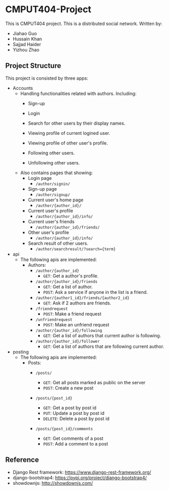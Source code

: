 # CMPUT404-Project
This is CMPUT404 project. This is a distributed social network. Written by:
- Jiahao Guo
- Hussain Khan
- Sajjad Haider
- Yizhou Zhao
## Project Structure
This project is consisted by three apps:
- Accounts
    - Handling functionalities related with authors. Including:
        - Sign-up
        - Login
        - Search for other users by their display names.
        - Viewing profile of current logined user.
            
        - Viewing profile of other user's profile.
            
        - Following other users.
        - Unfollowing other users.
    - Also contains pages that showing:
        - Login page
            - `/author/signin/`
        - Sign-up page
            - `/author/signup/`
        - Current user's home page
            - `/author/{author_id}/`
        - Current user's profile
            - `/author/{author_id}/info/`
        - Current user's friends
            - `/author/{author_id}/friends/`
        - Other user's profile
            - `/author/{author_id}/info/`
        - Search result of other users.
            - `/author/searchresult/?search={term}`
- api
    - The following apis are implemented:
        - Authors:
            - `/author/{author_id}`
                - `GET`: Get a author's profile.
            - `/author/{author_id}/friends`
                - `GET`: Get a list of author.
                - `POST`: Ask a service if anyone in the list is a friend.
            - `/author/{author1_id}/friends/{author2_id}`
                - `GET`: Ask if 2 authors are friends.
            - `/friendrequest`
                - `POST`: Make a friend request
            - `/unfriendrequest`
                - `POST`: Make an unfriend request
            - `/author/{author_id}/following`
                - `GET`: Get a list of authors that current author is following.
            - `/author/{author_id}/follower`
                - `GET`: Get a list of authors that are following current author.
- posting
    - The following apis are implemented:
        - Posts:           
            - `/posts/`
                - `GET`: Get all posts marked as public on the server
                - `POST`: Create a new post
            - `/posts/{post_id}`
                - `GET`: Get a post by post id
                - `PUT`: Update a post by post id
                - `DELETE`: Delete a post by post id
                
            - `/posts/{post_id}/comments`
                - `GET`: Get comments of a post
                - `POST`: Add a comment to a post

## Reference
- Django Rest framework: https://www.django-rest-framework.org/
- django-bootstrap4: https://pypi.org/project/django-bootstrap4/
- showdownjs: http://showdownjs.com/
             
            
